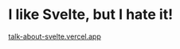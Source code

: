 # I like Svelte, but I hate it!

[talk-about-svelte.vercel.app](https://talk-about-svelte.vercel.app/)
